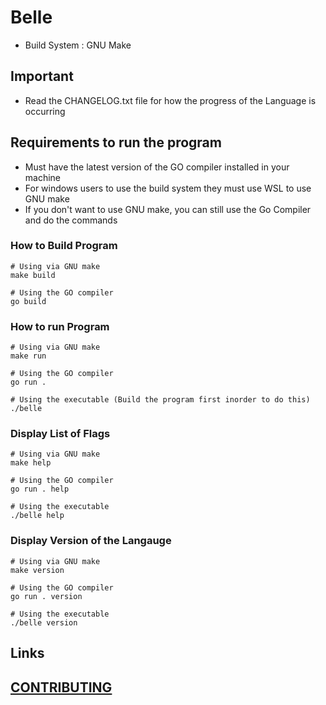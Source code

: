 # Belle
- Build System : GNU Make
  
## Important
- Read the CHANGELOG.txt file for how the progress of the Language is occurring
  
## Requirements to run the program
- Must have the latest version of the GO compiler installed in your machine
- For windows users to use the build system they must use WSL to use GNU make
- If you don't want to use GNU make, you can still use the Go Compiler and do the commands

### How to Build Program
```
# Using via GNU make
make build

# Using the GO compiler
go build
```

### How to run Program
```
# Using via GNU make
make run

# Using the GO compiler
go run .

# Using the executable (Build the program first inorder to do this)
./belle
```

### Display List of Flags
```
# Using via GNU make
make help

# Using the GO compiler
go run . help

# Using the executable
./belle help
```

### Display Version of the Langauge
```
# Using via GNU make
make version

# Using the GO compiler
go run . version

# Using the executable 
./belle version
```
## Links
[CONTRIBUTING](https://github.com/KisuraWSP/belle/blob/main/CONTRIBUTING.md)<br>
---
